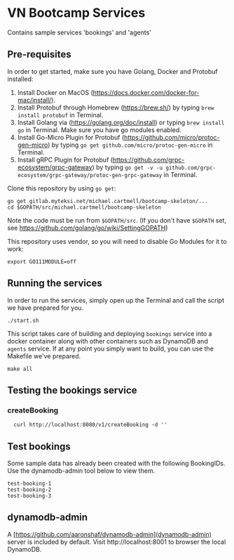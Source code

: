 # VN Bootcamp Services

Contains sample services 'bookings' and 'agents'

## Pre-requisites

In order to get started, make sure you have Golang, Docker and Protobuf installed:

1. Install Docker on MacOS (https://docs.docker.com/docker-for-mac/install/).
2. Install Protobuf through Homebrew (https://brew.sh/) by typing `brew install protobuf` in Terminal.
3. Install Golang via (https://golang.org/doc/install) or typing `brew install go` in Terminal. Make sure you have go modules enabled.
4. Install Go-Micro Plugin for Protobuf (https://github.com/micro/protoc-gen-micro) by typing `go get github.com/micro/protoc-gen-micro` in Terminal.
5. Install gRPC Plugin for Protobuf (https://github.com/grpc-ecosystem/grpc-gateway) by typing `go get -v -u github.com/grpc-ecosystem/grpc-gateway/protoc-gen-grpc-gateway` in Terminal.

Clone this repository by using `go get`:

```
go get gitlab.myteksi.net/michael.cartmell/bootcamp-skeleton/...
cd $GOPATH/src/michael.cartmell/bootcamp-skeleton
```

Note the code must be run from `$GOPATH/src`. (If you don't have `$GOPATH` set, see https://github.com/golang/go/wiki/SettingGOPATH)

This repository uses vendor, so you will need to disable Go Modules for it to work:

```
export GO111MODULE=off
```

## Running the services

In order to run the services, simply open up the Terminal and call the script we have prepared for you.
```
./start.sh
```

This script takes care of building and deploying `bookings` service into a docker container along with other containers such as DynamoDB and `agents` service. If at any point you simply want to build, you can use the Makefile we've prepared.

```
make all
```

## Testing the bookings service

### createBooking

```
  curl http://localhost:8080/v1/createBooking -d ''
```

## Test bookings

Some sample data has already been created with the following BookingIDs. Use the dynamodb-admin tool below to view them.

```
test-booking-1
test-booking-2
test-booking-3
```

## dynamodb-admin

A [https://github.com/aaronshaf/dynamodb-admin](dynamodb-admin) server is included by default. Visit http://localhost:8001 to browser the local DynamoDB.
